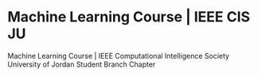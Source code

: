 # Machine Learning Course | IEEE CIS JU
Machine Learning Course | IEEE Computational Intelligence Society University of Jordan Student Branch Chapter
